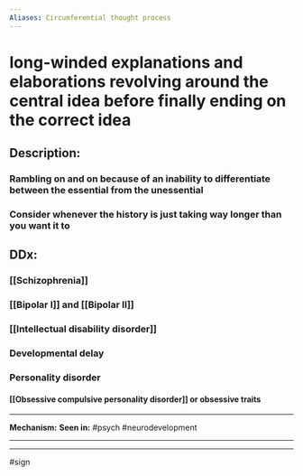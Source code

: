 ```yaml
---
Aliases: Circumferential thought process
---
```

#  long-winded explanations and elaborations revolving around the central idea before finally ending on the correct idea 
## Description:
### Rambling on and on because of an inability to differentiate between the essential from the unessential
### Consider whenever the history is just taking way longer than you want it to
## DDx:
### [[Schizophrenia]]
### [[Bipolar I]] and [[Bipolar II]]
### [[Intellectual disability disorder]]
### Developmental delay
### Personality disorder
#### [[Obsessive compulsive personality disorder]] or obsessive traits

---
**Mechanism:**
**Seen in:** #psych #neurodevelopment 

---


---
#sign 